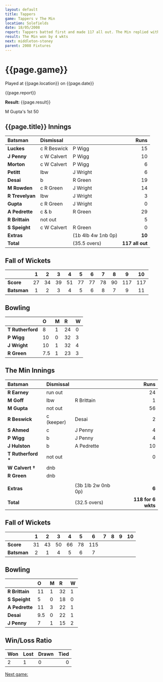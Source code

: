 ```yaml
---
layout: default
title: Tappers
game: Tappers v The Min
location: Solefields
date: 18/05/2008
report: Tappers batted first and made 117 all out. The Min replied with 118 for 6 wkts
result: The Min won by 4 wkts
next: middleton-stoney
parent: 2008 Fixtures
---
```


# {{page.game}}

Played at {{page.location}} on {{page.date}}

{{page.report}}

**Result:** {{page.result}}

M Gupta's 1st 50

## {{page.title}} Innings

| Batsman | Dismissal |  | Runs |
|:---|:---|---|---:|
| **Luckes** | c R Beswick | P Wigg | 15 |
| **J Penny** | c W Calvert | P Wigg | 10 |
| **Morton** | c W Calvert | P Wigg | 6 |
| **Petitt** | lbw | J Wright | 6 |
| **Desai** | b | R Green | 19 |
| **M Rowden** | c R Green | J Wright | 14 |
| **R Trevelyan** | lbw | J Wright | 3 |
| **Gupta** | c R Green | J Wright | 0 |
| **A Pedrette** | c & b | R Green | 29 |
| **R Brittain** | not out |  | 5 |
| **S Speight** | c W Calvert | R Green | 0 |
| **Extras** | | (1b 4lb 4w 1nb 0p) | **10** |
| **Total** | | (35.5 overs) | **117 all out** |

## Fall of Wickets

| | 1 | 2 | 3 | 4 | 5 | 6 | 7 | 8 | 9 | 10 |
|---|:---:|:---:|:---:|:---:|:---:|:---:|:---:|:---:|:---:|:---:|
| **Score** | 27 | 34 | 39 | 51 | 77 | 77 | 78 | 90 | 117 | 117  |
| **Batsman** | 1 | 2 | 3 | 4 | 5 | 6 | 8 | 7 | 9 | 11 |

## Bowling

| | O | M | R | W |
|---|:---|:---|:---|:---|
| **T Rutherford** | 8 | 1 | 24 | 0 |
| **P Wigg** | 10 | 0 | 32 | 3 |
| **J Wright** | 10 | 1 | 32 | 4 |
| **R Green** | 7.5 | 1 | 23 | 3 |

## The Min Innings

| Batsman | Dismissal |  | Runs |
|:---|:---|---|---:|
| **R Earney** | run out |  | 24 |
| **M Goff** | lbw | R Brittain | 1 |
| **M Gupta** | not out |  | 56 |
| **R Beswick** | c (keeper) | Desai | 2 |
| **S Ahmed** | c | J Penny | 4 |
| **P Wigg** | b | J Penny | 4 |
| **J Hulston** | b | A Pedrette | 10 |
| **T Rutherford &#42;** | not out |  | 0 |
| **W Calvert &#8224;** | dnb |  |  |
| **R Green** | dnb |  |  |
|  |  |  |  |
| **Extras** | | (3b 1lb 2w 0nb 0p) | **6** |
| **Total** | | (32.5 overs) | **118 for 6 wkts** |

## Fall of Wickets

| | 1 | 2 | 3 | 4 | 5 | 6 | 7 | 8 | 9 | 10 |
|---|:---:|:---:|:---:|:---:|:---:|:---:|:---:|:---:|:---:|:---:|
| **Score** | 31 | 43 | 50 | 66 | 78 | 115 |  |  |  |  |
| **Batsman** | 2 | 1 | 4 | 5 | 6 | 7 |  |  |  |  |

## Bowling

| | O | M | R | W |
|---|:---|:---|:---|:---|
| **R Brittain** | 11 | 1 | 32 | 1 |
| **S Speight** | 5 | 0 | 18 | 0 |
| **A Pedrette** | 11 | 3 | 22 | 1 |
| **Desai** | 9.5 | 0 | 22 | 1 |
| **J Penny** | 7 | 1 | 15 | 2 |

## Win/Loss Ratio

| Won | Lost | Drawn | Tied |
|:---|:---|:---|---:|
| 2 | 1 | 0 | 0 |

[Next game:]({{page.next}})